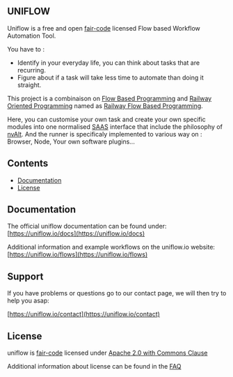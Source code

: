 UNIFLOW
-------

Uniflow is a free and open [fair-code](http://faircode.io) licensed Flow based Workflow Automation Tool.

You have to :
- Identify in your everyday life, you can think about tasks that are recurring.
- Figure about if a task will take less time to automate than doing it straight.

This project is a combinaison on [Flow Based Programming](https://jpaulm.github.io/fbp/index.html) and [Railway Oriented Programming](http://fsharpforfunandprofit.com/rop/) named as [Railway Flow Based Programming](https://medium.com/@anton.mishchuk/railway-flow-based-programming-with-flowex-ef04fd338e41).

Here, you can customise your own task and create your own specific modules into one normalised [SAAS](https://en.wikipedia.org/wiki/Software_as_a_service) interface that include the philosophy of [nvAlt](http://brettterpstra.com/projects/nvalt).
And the runner is specificaly implemented to various way on : Browser, Node, Your own software plugins...

## Contents

- [Documentation](#documentation)
- [License](#license)

## Documentation

The official uniflow documentation can be found under: [https://uniflow.io/docs](https://uniflow.io/docs)

Additional information and example workflows on the uniflow.io website: [https://uniflow.io/flows](https://uniflow.io/flows)


## Support

If you have problems or questions go to our contact page, we will then try to help you asap:

[https://uniflow.io/contact](https://uniflow.io/contact)

## License

uniflow is [fair-code](http://faircode.io) licensed under [Apache 2.0 with Commons Clause](https://github.com/uniflow-io/uniflow/blob/main/LICENSE.md)

Additional information about license can be found in the [FAQ](https://uniflow.io/docs/faq#which-license-does-uniflow-use)
